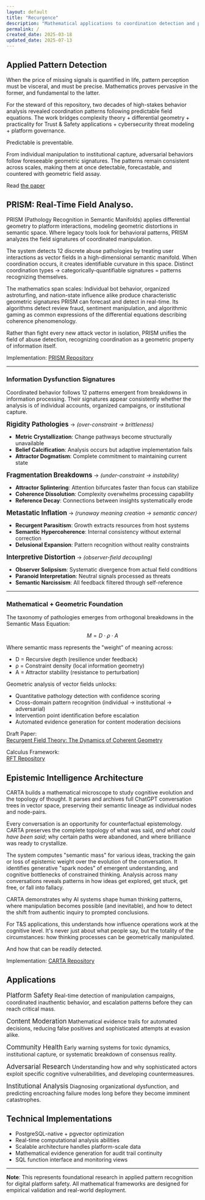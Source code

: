 ```yaml
---
layout: default
title: "Recurgence"
description: "Mathematical applications to coordination detection and platform safety"
permalink: /
created_date: 2025-03-18
updated_date: 2025-07-13
---
```


## Applied Pattern Detection

When the price of missing signals is quantified in life, pattern perception must be visceral, and must be precise. Mathematics proves pervasive in the former, and fundamental to the latter.

For the steward of this repository, two decades of high-stakes behavior analysis revealed coordination patterns following predictable field equations. The work bridges complexity theory + differential geometry + practicality for Trust & Safety applications + cybersecurity threat modeling + platform governance.

Predictable is preventable.

From individual manipulation to institutional capture, adversarial behaviors follow foreseeable geometric signatures. The patterns remain consistent across scales, making them at once detectable, forecastable, and countered with geometric field assay.

Read [the paper](https://observer.is/dynamic) 

## PRISM: Real-Time Field Analyso.

PRISM (Pathology Recognition in Semantic Manifolds) applies differential geometry to platform interactions, modeling geometric distortions in semantic space. Where legacy tools look for behavioral patterns, PRISM analyzes the field signatures of coordinated manipulation.

The system detects 12 discrete abuse pathologies by treating user interactions as vector fields in a high-dimensional semantic manifold. When coordination occurs, it creates identifiable curvature in this space. Distinct coordination types $\rightarrow$ categorically-quantifiable signatures $=$ patterns recognizing themselves.

The mathematics span scales: Individual bot behavior, organized astroturfing, and nation-state influence alike produce characteristic geometric signatures PRISM can forecast and detect in real-time. Its algorithms detect review fraud, sentiment manipulation, and algorithmic gaming as common expressions of the differential equations describing coherence phenomenology.

Rather than fight every new attack vector in isolation, PRISM unifies the field of abuse detection, recognizing coordination as a geometric property of information itself.

Implementation: [PRISM Repository](https://github.com/someobserver/prism)

---

### Information Dysfunction Signatures

Coordinated behavior follows 12 patterns emergent from breakdowns in information processing. Their signatures appear consistently whether the analysis is of individual accounts, organized campaigns, or institutional capture.

**<big>Rigidity Pathologies</big>** $\rightarrow$ *(over-constraint → brittleness)*
- **Metric Crystallization**: Change pathways become structurally unavailable
- **Belief Calcification**: Analysis occurs but adaptive implementation fails  
- **Attractor Dogmatism**: Complete commitment to maintaining current state

**<big>Fragmentation Breakdowns</big>** $\rightarrow$ *(under-constraint → instability)*
- **Attractor Splintering**: Attention bifurcates faster than focus can stabilize
- **Coherence Dissolution**: Complexity overwhelms processing capability
- **Reference Decay**: Connections between insights systematically erode

**<big>Metastatic Inflation</big>** $\rightarrow$ *(runaway meaning creation → semantic cancer)*
- **Recurgent Parasitism**: Growth extracts resources from host systems
- **Semantic Hypercoherence**: Internal consistency without external correction
- **Delusional Expansion**: Pattern recognition without reality constraints

**<big>Interpretive Distortion</big>** $\rightarrow$ *(observer-field decoupling)*
- **Observer Solipsism**: Systematic divergence from actual field conditions
- **Paranoid Interpretation**: Neutral signals processed as threats
- **Semantic Narcissism**: All feedback filtered through self-reference

---

### Mathematical + Geometric Foundation

The taxonomy of pathologies emerges from orthogonal breakdowns in the Semantic Mass Equation:

$$M = D \cdot \rho \cdot A$$

Where semantic mass represents the "weight" of meaning across:
- D = Recursive depth (resilience under feedback)  
- ρ = Constraint density (local information geometry)
- A = Attractor stability (resistance to perturbation)

Geometric analysis of vector fields unlocks:
- Quantitative pathology detection with confidence scoring
- Cross-domain pattern recognition (individual → institutional → adversarial)
- Intervention point identification before escalation
- Automated evidence generation for content moderation decisions

Draft Paper:  
[Recurgent Field Theory: The Dynamics of Coherent Geometry](https://observer.is/dynamic) 

Calculus Framework:  
[RFT Repository](https://github.com/someobserver/recurgent-field-theory)  


## Epistemic Intelligence Architecture

CARTA builds a mathematical microscope to study cognitive evolution and the topology of thought. It parses and archives full ChatGPT conversation trees in vector space, preserving their semantic lineage as individual nodes and node-pairs.

Every conversation is an opportunity for counterfactual epistemology. CARTA preserves the complete topology of what was said, *and what could have been said*; why certain paths were abandoned, and where brilliance was ready to crystallize.

The system computes "semantic mass" for various ideas, tracking the gain or loss of epistemic weight over the evolution of the conversation. It identifies generative "spark nodes" of emergent understanding, and cognitive bottlenecks of constrained thinking. Analysis across many conversations reveals patterns in how ideas get explored, get stuck, get free, or fall into fallacy.

CARTA demonstrates why AI systems shape human thinking patterns, where manipulation becomes possible (and inevitable), and how to detect the shift from authentic inquiry to prompted conclusions.

For T&S applications, this understands how influence operations work at the cognitive level. It's never just about what people say, but the totality of the circumstances: how thinking processes can be geometrically manipulated.

And how that can be readily detected.

Implementation: [CARTA Repository](https://github.com/someobserver/carta)

## Applications

<big>Platform Safety</big>
Real-time detection of manipulation campaigns, coordinated inauthentic behavior, and escalation patterns before they can reach critical mass.

<big>Content Moderation</big>
Mathematical evidence trails for automated decisions, reducing false positives and sophisticated attempts at evasion alike.

<big>Community Health</big>
Early warning systems for toxic dynamics, institutional capture, or systematic breakdown of consensus reality.

<big>Adversarial Research</big>
Understanding how and why sophisticated actors exploit specific cognitive vulnerabilities, and developing countermeasures.

<big>Institutional Analysis</big>
Diagnosing organizational dysfunction, and predicting encroaching failure modes long before they become imminent catastrophes.

## Technical Implementations

- PostgreSQL-native + pgvector optimization
- Real-time computational analysis abilities
- Scalable architecture handles platform-scale data
- Mathematical evidence generation for audit trail continuity
- SQL function interface and monitoring views

---

**Note**: This represents foundational research in applied pattern recognition for digital platform safety. All mathematical frameworks are designed for empirical validation and real-world deployment.